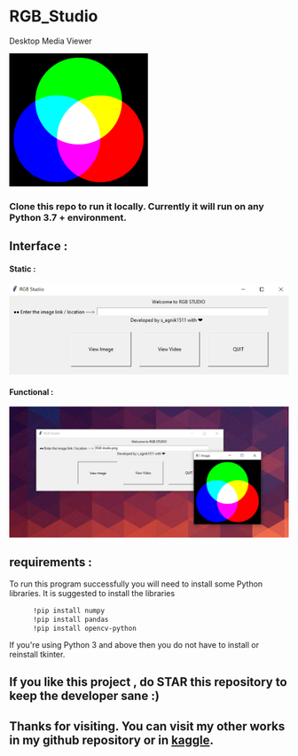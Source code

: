 # RGB_Studio
Desktop Media Viewer 

![](https://github.com/sagnik1511/RGB_Studio/blob/main/RGB%20studio.png)

### Clone this repo to run it locally. Currently it will run on any Python 3.7 + environment.

## Interface :

#### Static :

![](https://github.com/sagnik1511/RGB_Studio/blob/main/interface_RGB_studio.png)

#### Functional :

![](https://github.com/sagnik1511/RGB_Studio/blob/main/function_interface.png)

## requirements :
    
  To run this program successfully you will need to install some Python libraries. It is suggested to install the libraries 
          
          !pip install numpy
          !pip install pandas
          !pip install opencv-python
  If you're using Python 3 and above then you do not have to install or reinstall tkinter.
  
  
  ## If you like this project , do STAR this repository to keep the developer sane :)
  
  ## Thanks for visiting. You can visit my other works in my github repository or in [kaggle](kaggle.com/sagnik1551/code).
  
